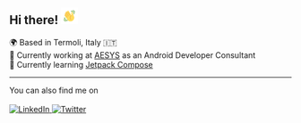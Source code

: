 ## Hi there! <img src="https://raw.githubusercontent.com/primdugno/primdugno/master/assets/hand-wave.gif" width="30px"/>

<p>
  🌍 Based in Termoli, Italy 🇮🇹<br>
  💼 Currently working at <a href="https://www.aesystech.it" target="blank">AESYS</a> as an Android Developer Consultant<br>
  🌱 Currently learning <a href="https://developer.android.com/jetpack/compose" target="blank">Jetpack Compose</a><br>
</p>

<!--<p><img src="https://github-readme-stats.vercel.app/api?username=primdugno&show_icons=true&locale=en" alt="primdugno's stats"/></p>-->

---

<p>You can also find me on<br><br>
  <a href="https://www.linkedin.com/in/primdugno" target="blank">
    <img src="https://img.shields.io/badge/LinkedIn-FFFFFF?style=for-the-badge&logo=linkedin&logoColor=FFFFFF&color=0A66C2" alt="LinkedIn"/>
  </a>
  <a href="https://www.twitter.com/primdugno" target="blank">
    <img src="https://img.shields.io/badge/Twitter-FFFFFF?style=for-the-badge&logo=twitter&logoColor=FFFFFF&color=1D9BF0" alt="Twitter"/>
  </a>
  <!--
  <a href="https://primdugno.it" target="blank">
    <img src="https://img.shields.io/badge/primdugno.it-FFFFFF?style=for-the-badge&logo=google-chrome&logoColor=FFFFFF&color=FD1D1D" alt="primdugno.it"/
  </a>
  -->
</p>
